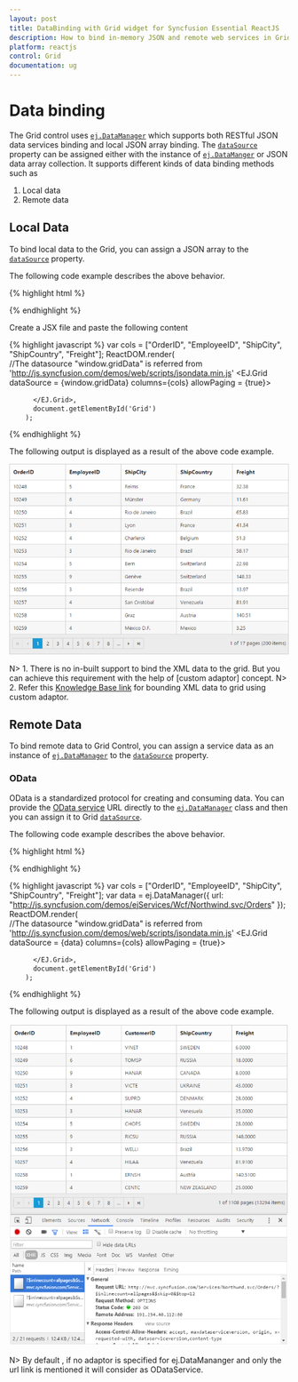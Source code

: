 ```yaml
---
layout: post
title: DataBinding with Grid widget for Syncfusion Essential ReactJS
description: How to bind in-memory JSON and remote web services in Grid
platform: reactjs
control: Grid
documentation: ug
--- 
```

# Data binding

The Grid control uses [`ej.DataManager`](http://helpjs.syncfusion.com/js/datamanager/overview# "ej.DataManager") which supports both RESTful JSON data services binding and local JSON array binding.  The [`dataSource`](http://help.syncfusion.com/api/js/ejgrid#members:datasource "dataSource") property can be assigned either with the instance of [`ej.DataManger`](http://help.syncfusion.com/api/js/ejdatamanager# "ej.DataManager") or JSON data array collection. It supports different kinds of data binding methods such as

1. Local data
2. Remote data

## Local Data

To bind local data to the Grid, you can assign a JSON array to the [`dataSource`](http://help.syncfusion.com/api/js/ejgrid#members:datasource "dataSource") property.

The following code example describes the above behavior.

{% highlight html %}
<div id="Grid"></div>
<script type="text/babel" src="app.jsx">
</script>
{% endhighlight %}

Create a JSX file and paste the following content

{% highlight javascript %}
        var cols = ["OrderID", "EmployeeID", "ShipCity", "ShipCountry", "Freight"];
        ReactDOM.render(   
                //The datasource "window.gridData" is referred from 'http://js.syncfusion.com/demos/web/scripts/jsondata.min.js'
		  <EJ.Grid dataSource = {window.gridData} columns={cols} allowPaging = {true}>
                    
          </EJ.Grid>,
          document.getElementById('Grid')
        );
{% endhighlight %}


The following output is displayed as a result of the above code example.

![](dataBinding_images/dataBinding_img1.png)


N> 1. There is no in-built support to bind the XML data to the grid. But you can achieve this requirement with the help of [custom adaptor] concept. 
N> 2. Refer this [Knowledge Base link](http://www.syncfusion.com/kb/3377/how-to-process-xml-data-from-server-using-datamanager-and-bound-to-grid#) for bounding XML data to grid using custom adaptor. 

## Remote Data

To bind remote data to Grid Control, you can assign a service data as an instance of [`ej.DataManager`](http://help.syncfusion.com/api/js/ejdatamanager# "DataManager") to the [`dataSource`](http://help.syncfusion.com/api/js/ejgrid#members:datasource "dataSource") property.

### OData

OData is a standardized protocol for creating and consuming data. You can provide the [OData service](http://www.odata.org/#) URL directly to the [`ej.DataManager`](http://help.syncfusion.com/api/js/ejdatamanager# "DataManager") class and then you can assign it to Grid [`dataSource`](http://help.syncfusion.com/api/js/ejgrid#members:datasource "datasource").

The following code example describes the above behavior.

{% highlight html %}
<div id="Grid"></div>
<script type="text/babel" src="app.jsx">
</script>
{% endhighlight %}

{% highlight javascript %}
        var cols = ["OrderID", "EmployeeID", "ShipCity", "ShipCountry", "Freight"];
        var data = ej.DataManager({
                        url: "http://js.syncfusion.com/demos/ejServices/Wcf/Northwind.svc/Orders"
	                });
        ReactDOM.render(   
                //The datasource "window.gridData" is referred from 'http://js.syncfusion.com/demos/web/scripts/jsondata.min.js'
		  <EJ.Grid dataSource = {data} columns={cols} allowPaging = {true}>
                    
          </EJ.Grid>,
          document.getElementById('Grid')
        );
{% endhighlight %}

The following output is displayed as a result of the above code example.

![](dataBinding_images/dataBinding_img2.png)

N> By default , if no adaptor is specified for ej.DataMananger and only the url link is mentioned it will consider as ODataService.